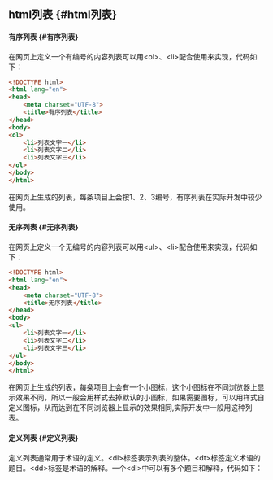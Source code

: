 ## html列表 {#html列表}

#### 有序列表 {#有序列表}

在网页上定义一个有编号的内容列表可以用&lt;ol&gt;、&lt;li&gt;配合使用来实现，代码如下：

```html
<!DOCTYPE html>
<html lang="en">
<head>
    <meta charset="UTF-8">
    <title>有序列表</title>
</head>
<body>
<ol>
    <li>列表文字一</li>
    <li>列表文字二</li>
    <li>列表文字三</li>
</ol>
</body>
</html>
```

在网页上生成的列表，每条项目上会按1、2、3编号，有序列表在实际开发中较少使用。

#### 无序列表 {#无序列表}

在网页上定义一个无编号的内容列表可以用&lt;ul&gt;、&lt;li&gt;配合使用来实现，代码如下：

```html
<!DOCTYPE html>
<html lang="en">
<head>
	<meta charset="UTF-8">
	<title>无序列表</title>
</head>
<body>
<ul>
    <li>列表文字一</li>
    <li>列表文字二</li>
    <li>列表文字三</li>
</ul>
</body>
</html>
```

在网页上生成的列表，每条项目上会有一个小图标，这个小图标在不同浏览器上显示效果不同，所以一般会用样式去掉默认的小图标，如果需要图标，可以用样式自定义图标，从而达到在不同浏览器上显示的效果相同,实际开发中一般用这种列表。

#### 定义列表 {#定义列表}

定义列表通常用于术语的定义。&lt;dl&gt;标签表示列表的整体。&lt;dt&gt;标签定义术语的题目。&lt;dd&gt;标签是术语的解释。一个&lt;dl&gt;中可以有多个题目和解释，代码如下：

```html

```



